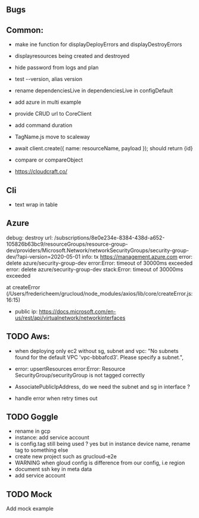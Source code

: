 ## Bugs

## Common:

- make ine function for displayDeployErrors and displayDestroyErrors

- displayresources being created and destroyed
- hide password from logs and plan
- test --version, alias version
- rename dependenciesLive in dependenciesLive in configDefault
- add azure in multi example
- provide CRUD url to CoreClient
- add command duration
- TagName.js move to scaleway
- await client.create({ name: resourceName, payload }); should return {id}
- compare or compareObject
- https://cloudcraft.co/

## Cli

- text wrap in table

## Azure

debug: destroy url: /subscriptions/8e0e234e-8384-438d-a652-105826b63bc9/resourceGroups/resource-group-dev/providers/Microsoft.Network/networkSecurityGroups/security-group-dev/?api-version=2020-05-01
info: tx https://management.azure.com
error: delete azure/security-group-dev error:Error: timeout of 30000ms exceeded
error: delete azure/security-group-dev stack:Error: timeout of 30000ms exceeded

at createError (/Users/fredericheem/grucloud/node_modules/axios/lib/core/createError.js:16:15)

- public ip: https://docs.microsoft.com/en-us/rest/api/virtualnetwork/networkinterfaces

## TODO Aws:

- when deploying only ec2 without sg, subnet and vpc:
  "No subnets found for the default VPC 'vpc-bbbafcd3'. Please specify a subnet.",

- error: upsertResources error:Error: Resource SecurityGroup/securityGroup is not tagged correctly
- AssociatePublicIpAddress, do we need the subnet and sg in interface ?
- handle error when retry times out

## TODO Goggle

- rename in gcp
- instance: add service account
- is config.tag still being used ? yes but in instance device name, rename tag to something else
- create new project such as grucloud-e2e
- WARNING when gloud config is difference from our config, i.e region
- document ssh key in meta data
- add service account

## TODO Mock

Add mock example
